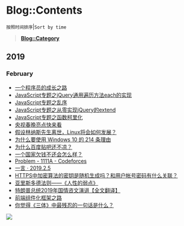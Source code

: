 # Blog::Contents
`按照时间排序`|`Sort by time`
> **[Blog::Category](category/)**

## 2019
### February
* [一个程序员的成长之路](2019/MgXZH4Scw6Lckg9C)
* [JavaScript专题之jQuery通用遍历方法each的实现](2019/Qs78QhEGFiM32IdR)
* [JavaScript专题之乱序](2019/L0JKxU7seBp5ojyV)
* [JavaScript专题之从零实现jQuery的extend](2019/QyRkrMZCL2A43LDZ)
* [JavaScript专题之函数柯里化](2019/t7folwF8cim1Fz1U)
* [央视春晚亮点快来看](2019/ZjMVtiJU8y888r9G)
* [假设林纳斯先生离世，Linux将会如何发展？](2019/WZpa45g9ZzpsTumo)
* [为什么要使用 Windows 10 的 214 条理由](2019/xm9vsRaSadKuET3S)
* [为什么百度贴吧还不凉？](2019/zPb0d7BjpRakGOJn)
* [一个国家欠钱不还会怎么样？](2019/pMY4VFUptYIEvEO1)
* [Problem - 1111A - Codeforces](2019/sfwkIoou1ati8BpX)
* [一言 · 2019.2.5](2019/QrW9XPZgi4e4VRir)
* [HTTPS中加密算法的密钥是随机生成吗？和用户帐号密码有什么关联？](2019/yV0Mes7HLjnFfZeR)
* [亚里斯多德法则——《人性的弱点》](2019/mwnBDRTfDWm5G1ik)
* [特朗普总统2019年国情咨文演讲【全文翻译】](2019/ouGF3MEDGh6Yxq6G)
* [前端组件化框架之路](2019/WZIjdMCoXyGOqn0W)
* [你觉得《三体》中最残忍的一句话是什么？](2019/6X0SYbSEFsSXQqg3)


![](https://cdn.jsdelivr.net/gh/vmlankub/www.arkf.xyz/white.png)

<script async src="//pagead2.googlesyndication.com/pagead/js/adsbygoogle.js"></script> <script> (adsbygoogle = window.adsbygoogle || []).push({ google_ad_client: "ca-pub-4161171709893056", enable_page_level_ads: true }); </script>
<!-- Global site tag (gtag.js) - Google Analytics -->
<script async src="https://www.googletagmanager.com/gtag/js?id=UA-116309064-2"></script>
<script>
  window.dataLayer = window.dataLayer || [];
  function gtag(){dataLayer.push(arguments);}
  gtag('js', new Date());
  gtag('config', 'UA-116309064-2');
</script>
